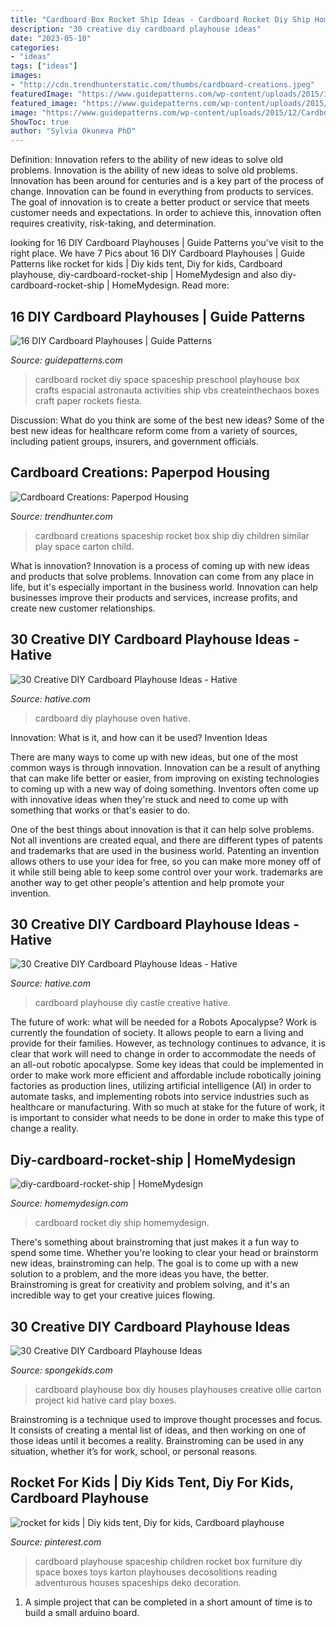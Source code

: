 ```yaml
---
title: "Cardboard Box Rocket Ship Ideas - Cardboard Rocket Diy Ship Homemydesign"
description: "30 creative diy cardboard playhouse ideas"
date: "2023-05-10"
categories:
- "ideas"
tags: ["ideas"]
images:
- "http://cdn.trendhunterstatic.com/thumbs/cardboard-creations.jpeg"
featuredImage: "https://www.guidepatterns.com/wp-content/uploads/2015/12/Cardboard-Rocket-Playhouse.jpg"
featured_image: "https://www.guidepatterns.com/wp-content/uploads/2015/12/Cardboard-Rocket-Playhouse.jpg"
image: "https://www.guidepatterns.com/wp-content/uploads/2015/12/Cardboard-Rocket-Playhouse.jpg"
ShowToc: true
author: "Sylvia Okuneva PhD"
---
```



Definition: Innovation refers to the ability of new ideas to solve old problems.
Innovation is the ability of new ideas to solve old problems. Innovation has been around for centuries and is a key part of the process of change. Innovation can be found in everything from products to services. The goal of innovation is to create a better product or service that meets customer needs and expectations. In order to achieve this, innovation often requires creativity, risk-taking, and determination.

	

		
looking for 16 DIY Cardboard Playhouses | Guide Patterns you've visit to the right place. We have 7 Pics about 16 DIY Cardboard Playhouses | Guide Patterns like rocket for kids | Diy kids tent, Diy for kids, Cardboard playhouse, diy-cardboard-rocket-ship | HomeMydesign and also diy-cardboard-rocket-ship | HomeMydesign. Read more:
		
    
## 16 DIY Cardboard Playhouses | Guide Patterns

<img loading=lazy src="https://www.guidepatterns.com/wp-content/uploads/2015/12/Cardboard-Rocket-Playhouse.jpg" onerror="this.onerror=null;this.src='https://tse3.mm.bing.net/th?id=OIP.y05CActBfn9Fm32yiyDokgHaMg&amp;pid=15.1';" alt="16 DIY Cardboard Playhouses | Guide Patterns">

_Source: guidepatterns.com_

>cardboard rocket diy space spaceship preschool playhouse box crafts espacial astronauta activities ship vbs createinthechaos boxes craft paper rockets fiesta. 

	

Discussion: What do you think are some of the best new ideas?
Some of the best new ideas for healthcare reform come from a variety of sources, including patient groups, insurers, and government officials.

    
## Cardboard Creations: Paperpod Housing

<img loading=lazy src="http://cdn.trendhunterstatic.com/thumbs/cardboard-creations.jpeg" onerror="this.onerror=null;this.src='https://tse1.mm.bing.net/th?id=OIP.MQkMry7WRs_V87KJqAJRBQHaLb&amp;pid=15.1';" alt="Cardboard Creations: Paperpod Housing">

_Source: trendhunter.com_

>cardboard creations spaceship rocket box ship diy children similar play space carton child. 

	

What is innovation?
Innovation is a process of coming up with new ideas and products that solve problems. Innovation can come from any place in life, but it's especially important in the business world. Innovation can help businesses improve their products and services, increase profits, and create new customer relationships.

    
## 30 Creative DIY Cardboard Playhouse Ideas - Hative

<img loading=lazy src="https://hative.com/wp-content/uploads/2014/04/cardboard-playhouse/16-diy-cardboard-oven.jpg" onerror="this.onerror=null;this.src='https://tse1.mm.bing.net/th?id=OIP.ebUmG9xTJVX4wDXyD8dvPAHaGR&amp;pid=15.1';" alt="30 Creative DIY Cardboard Playhouse Ideas - Hative">

_Source: hative.com_

>cardboard diy playhouse oven hative. 

	

Innovation: What is it, and how can it be used?
Invention Ideas

There are many ways to come up with new ideas, but one of the most common ways is through innovation. Innovation can be a result of anything that can make life better or easier, from improving on existing technologies to coming up with a new way of doing something. Inventors often come up with innovative ideas when they're stuck and need to come up with something that works or that's easier to do.

One of the best things about innovation is that it can help solve problems. Not all inventions are created equal, and there are different types of patents and trademarks that are used in the business world. Patenting an invention allows others to use your idea for free, so you can make more money off of it while still being able to keep some control over your work. trademarks are another way to get other people's attention and help promote your invention.

    
## 30 Creative DIY Cardboard Playhouse Ideas - Hative

<img loading=lazy src="https://hative.com/wp-content/uploads/2014/04/cardboard-playhouse/15-castle-cardboard-playhouse.jpg" onerror="this.onerror=null;this.src='https://tse1.mm.bing.net/th?id=OIP.dZvnqtTErOfv8Rn7OxlT9wHaE8&amp;pid=15.1';" alt="30 Creative DIY Cardboard Playhouse Ideas - Hative">

_Source: hative.com_

>cardboard playhouse diy castle creative hative. 

	

The future of work: what will be needed for a Robots Apocalypse?
Work is currently the foundation of society. It allows people to earn a living and provide for their families. However, as technology continues to advance, it is clear that work will need to change in order to accommodate the needs of an all-out robotic apocalypse. Some key ideas that could be implemented in order to make work more efficient and affordable include robotically joining factories as production lines, utilizing artificial intelligence (AI) in order to automate tasks, and implementing robots into service industries such as healthcare or manufacturing. With so much at stake for the future of work, it is important to consider what needs to be done in order to make this type of change a reality.

    
## Diy-cardboard-rocket-ship | HomeMydesign

<img loading=lazy src="https://homemydesign.com/wp-content/uploads/2016/02/diy-cardboard-rocket-ship.jpg" onerror="this.onerror=null;this.src='https://tse4.mm.bing.net/th?id=OIP.DRspyjPGa-cJ9jjjQaEK8gHaJ4&amp;pid=15.1';" alt="diy-cardboard-rocket-ship | HomeMydesign">

_Source: homemydesign.com_

>cardboard rocket diy ship homemydesign. 

	

There's something about brainstroming that just makes it a fun way to spend some time. Whether you're looking to clear your head or brainstorm new ideas, brainstroming can help. The goal is to come up with a new solution to a problem, and the more ideas you have, the better. Brainstroming is great for creativity and problem solving, and it's an incredible way to get your creative juices flowing.

    
## 30 Creative DIY Cardboard Playhouse Ideas

<img loading=lazy src="https://spongekids.com/wp-content/uploads/2014/04/cardboard-playhouse/30-cardboard-box-playhouse.jpg" onerror="this.onerror=null;this.src='https://tse3.mm.bing.net/th?id=OIP.qhSL--PA6c35urfoGCkzMwAAAA&amp;pid=15.1';" alt="30 Creative DIY Cardboard Playhouse Ideas">

_Source: spongekids.com_

>cardboard playhouse box diy houses playhouses creative ollie carton project kid hative card play boxes. 

	

Brainstroming is a technique used to improve thought processes and focus. It consists of creating a mental list of ideas, and then working on one of those ideas until it becomes a reality. Brainstroming can be used in any situation, whether it’s for work, school, or personal reasons.

    
## Rocket For Kids | Diy Kids Tent, Diy For Kids, Cardboard Playhouse

<img loading=lazy src="https://i.pinimg.com/originals/43/9b/d8/439bd82deb2c75625fdadaae6fab654e.jpg" onerror="this.onerror=null;this.src='https://tse2.mm.bing.net/th?id=OIP.HwhiIinVN7m7K5z5wy1YpwHaLG&amp;pid=15.1';" alt="rocket for kids | Diy kids tent, Diy for kids, Cardboard playhouse">

_Source: pinterest.com_

>cardboard playhouse spaceship children rocket box furniture diy space boxes toys karton playhouses decosolitions reading adventurous houses spaceships deko decoration. 

	

1. A simple project that can be completed in a short amount of time is to build a small arduino board.

